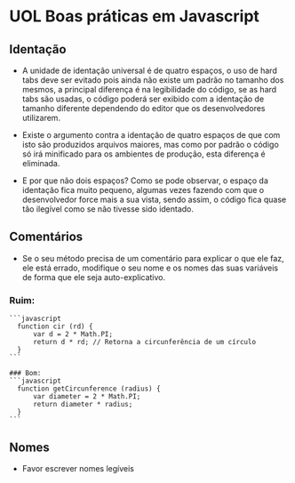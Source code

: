 # UOL Boas práticas em Javascript

## Identação

  - A unidade de identação universal é de quatro espaços, o uso de hard tabs deve ser evitado pois ainda não existe um padrão no tamanho dos mesmos, a principal diferença é na legibilidade do código, se as hard tabs são usadas, o código poderá ser exibido com a identação de tamanho diferente dependendo do editor que os desenvolvedores utilizarem.

  - Existe o argumento contra a identação de quatro espaços de que com isto são produzidos arquivos maiores, mas como por padrão o código só irá minificado para os ambientes de produção, esta diferença é eliminada.

  - E por que não dois espaços? Como se pode observar, o espaço da identação fica muito pequeno, algumas vezes fazendo com que o desenvolvedor force mais a sua vista, sendo assim, o código fica quase tão ilegível como se não tivesse sido identado.

## Comentários

  - Se o seu método precisa de um comentário para explicar o que ele faz, ele está errado, modifique o seu nome e os nomes das suas variáveis de forma que ele seja auto-explicativo.

  ### Ruim:
    ```javascript
      function cir (rd) {
          var d = 2 * Math.PI;
          return d * rd; // Retorna a circunferência de um círculo
      }
    ```

    ### Bom:
    ```javascript
      function getCircunference (radius) {
          var diameter = 2 * Math.PI;
          return diameter * radius;
      }
    ```

## Nomes

  - Favor escrever nomes legíveis
